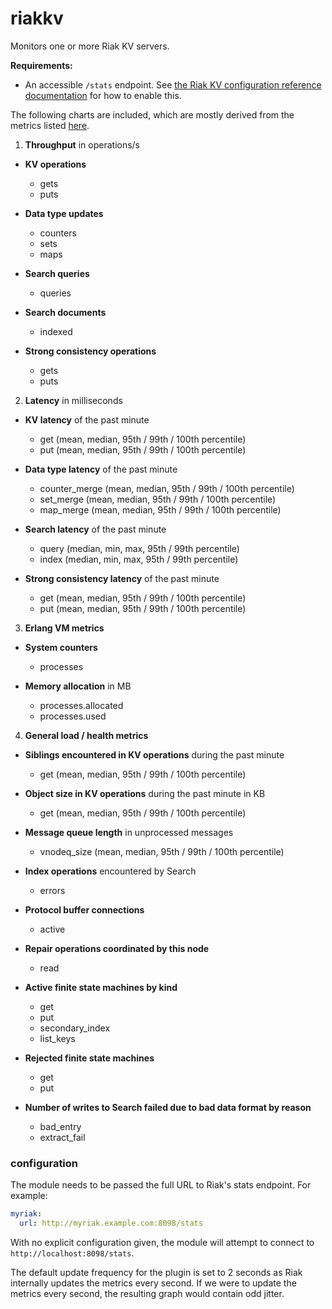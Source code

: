 # riakkv

Monitors one or more Riak KV servers.

**Requirements:**

* An accessible `/stats` endpoint. See [the Riak KV configuration reference documentation](<https://docs.riak.com/riak/kv/2.2.3/configuring/reference/#client-interfaces>)
  for how to enable this.

The following charts are included, which are mostly derived from the metrics
listed
[here](https://docs.riak.com/riak/kv/latest/using/reference/statistics-monitoring/index.html#riak-metrics-to-graph).

1. **Throughput** in operations/s
  * **KV operations**
    * gets
    * puts

  * **Data type updates**
    * counters
    * sets
    * maps

  * **Search queries**
    * queries

  * **Search documents**
    * indexed

  * **Strong consistency operations**
    * gets
    * puts

2. **Latency** in milliseconds
  * **KV latency** of the past minute
    * get (mean, median, 95th / 99th / 100th percentile)
    * put (mean, median, 95th / 99th / 100th percentile)

  * **Data type latency** of the past minute
    * counter_merge (mean, median, 95th / 99th / 100th percentile)
    * set_merge (mean, median, 95th / 99th / 100th percentile)
    * map_merge (mean, median, 95th / 99th / 100th percentile)

  * **Search latency** of the past minute
    * query (median, min, max, 95th / 99th percentile)
    * index (median, min, max, 95th / 99th percentile)

  * **Strong consistency latency** of the past minute
    * get (mean, median, 95th / 99th / 100th percentile)
    * put (mean, median, 95th / 99th / 100th percentile)

3. **Erlang VM metrics**
  * **System counters**
    * processes

  * **Memory allocation** in MB
    * processes.allocated
    * processes.used

4. **General load / health metrics**
  * **Siblings encountered in KV operations** during the past minute
    * get (mean, median, 95th / 99th / 100th percentile)

  * **Object size in KV operations** during the past minute in KB
    * get (mean, median, 95th / 99th / 100th percentile)

  * **Message queue length** in unprocessed messages
    * vnodeq_size (mean, median, 95th / 99th / 100th percentile)

  * **Index operations** encountered by Search
    * errors

  * **Protocol buffer connections**
    * active

  * **Repair operations coordinated by this node**
    * read

  * **Active finite state machines by kind**
    * get
    * put
    * secondary_index
    * list_keys

  * **Rejected finite state machines**
    * get
    * put

  * **Number of writes to Search failed due to bad data format by reason**
    * bad_entry
    * extract_fail


### configuration

The module needs to be passed the full URL to Riak's stats endpoint.
For example:

```yaml
myriak:
  url: http://myriak.example.com:8098/stats
```

With no explicit configuration given, the module will attempt to connect to
`http://localhost:8098/stats`.

The default update frequency for the plugin is set to 2 seconds as Riak
internally updates the metrics every second. If we were to update the metrics
every second, the resulting graph would contain odd jitter.
